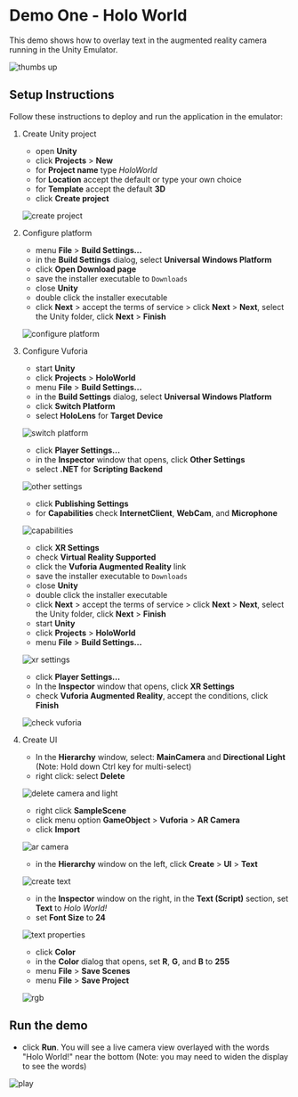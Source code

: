 # Demo One - Holo World

This demo shows how to overlay text in the augmented reality camera running in the Unity Emulator.

![thumbs up](setup/demo1-running-resized-66.png)

## Setup Instructions

Follow these instructions to deploy and run the application in the emulator:

1. Create Unity project
   - open **Unity**
   - click **Projects** > **New**
   - for **Project name** type *HoloWorld*
   - for **Location** accept the default or type your own choice
   - for **Template** accept the default **3D**
   - click **Create project**

   ![create project](setup/create-project-labelled-resized-66.png)

1. Configure platform
   - menu **File** > **Build Settings...**
   - in the **Build Settings** dialog, select **Universal Windows Platform**
   - click **Open Download page**
   - save the installer executable to `Downloads`
   - close **Unity**
   - double click the installer executable
   - click **Next** > accept the terms of service > click **Next** > **Next**, select the Unity folder, click **Next** > **Finish**

   ![configure platform](setup/configure-platform-labelled-resized-66.png)

1. Configure Vuforia
   - start **Unity**
   - click **Projects** > **HoloWorld**
   - menu **File** > **Build Settings...**
   - in the **Build Settings** dialog, select **Universal Windows Platform**
   - click **Switch Platform**
   - select **HoloLens** for **Target Device**

   ![switch platform](setup/switch-platform-labelled-resized-66.png)
   
   - click **Player Settings...**
   - in the **Inspector** window that opens, click **Other Settings**
   - select **.NET** for **Scripting Backend**

   ![other settings](setup/other-settings-labelled-resized-66.png)
   
   - click **Publishing Settings**
   - for **Capabilities** check **InternetClient**, **WebCam**, and **Microphone**

   ![capabilities](setup/capabilities-labelled-resized-66.png)
   
   - click **XR Settings**
   - check **Virtual Reality Supported**
   - click the **Vuforia Augmented Reality** link
   - save the installer executable to `Downloads`
   - close **Unity**
   - double click the installer executable
   - click **Next** > accept the terms of service > click **Next** > **Next**, select the Unity folder, click **Next** > **Finish**
   - start **Unity**
   - click **Projects** > **HoloWorld**
   - menu **File** > **Build Settings...**

   ![xr settings](setup/xr-settings-labelled-resized-66.png)
   
   - click **Player Settings...**
   - In the **Inspector** window that opens, click **XR Settings**
   - check **Vuforia Augmented Reality**, accept the conditions, click **Finish**

   ![check vuforia](setup/check-vuforia-labelled-resized-66.png)

1. Create UI
   - In the **Hierarchy** window, select: **MainCamera** and **Directional Light** (Note: Hold down Ctrl key for multi-select)
   - right click: select **Delete**

   ![delete camera and light](setup/delete-camera-and-light-labelled-resized-66.png)

   - right click **SampleScene**
   - click menu option **GameObject** > **Vuforia** > **AR Camera**
   - click **Import**
   
   ![ar camera](setup/ar-camera-labelled-resized-66.png)

   - in the **Hierarchy** window on the left, click **Create** > **UI** > **Text**
   
   ![create text](setup/create-text-labelled-resized-66.png)

   - in the **Inspector** window on the right, in the **Text (Script)** section, set **Text** to *Holo World!*
   - set **Font Size** to **24**
   
   ![text properties](setup/text-properties-labelled-resized-66.png)

   - click **Color**
   - in the **Color** dialog that opens, set **R**, **G**, and **B** to **255**
   - menu **File** > **Save Scenes**
   - menu **File** > **Save Project**
   
   ![rgb](setup/rgb-labelled-resized-66.png)

## Run the demo
   - click **Run**. You will see a live camera view overlayed with the words "Holo World!" near the bottom (Note: you may need to widen the display to see the words)

   ![play](setup/play-labelled-resized-66.png)
